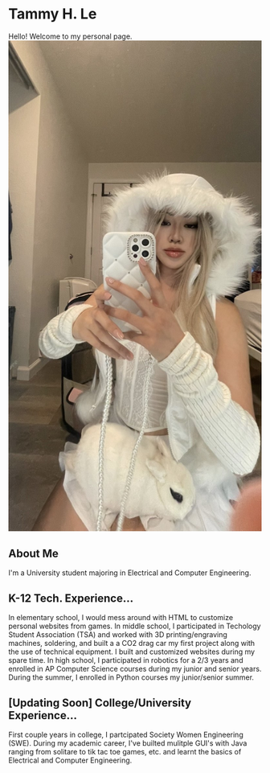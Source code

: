 # Tammy H. Le

Hello! Welcome to my personal page. 
![Tammy](tammy.jpg)

## About Me 

I'm a University student majoring in Electrical and Computer Engineering. 

##  K-12 Tech. Experience...
In elementary school, I would mess around with HTML to customize personal websites from games. In middle school, I participated in Techology Student Association (TSA) and worked with 3D printing/engraving machines, soldering, and built a  a CO2 drag car my first project along with the use of technical equipment. I built and customized websites during my spare time. In high school, I participated in robotics for a 2/3 years and enrolled in AP Computer Science courses during my junior and senior years. During the summer, I enrolled in Python courses my junior/senior summer.

##  [Updating Soon] College/University Experience...
First couple years in college, I partcipated Society Women Engineering (SWE). During my academic career, I've builted mulitple GUI's with Java ranging from solitare to tik tac toe games, etc. and learnt the basics of Electrical and Computer Engineering. 

